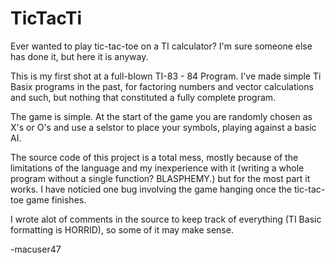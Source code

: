 # TicTacTi
Ever wanted to play tic-tac-toe on a TI calculator? I'm sure someone else has done it, but here it is anyway.

This is my first shot at a full-blown TI-83 - 84 Program. I've made simple Ti Basix programs in the past, for factoring numbers and vector calculations and such, but nothing that constituted a fully complete program.

The game is simple. At the start of the game you are randomly chosen as X's or O's and use a selstor to place your symbols, playing against a basic AI.

The source code of this project is a total mess, mostly because of the limitations of the language and my inexperience with it (writing a whole program without a single function? BLASPHEMY.) but for the most part it works. I have noticied one bug involving the game hanging once the tic-tac-toe game finishes.

I wrote alot of comments in the source to keep track of everything (TI Basic formatting is HORRID), so some of it may make sense.

-macuser47
